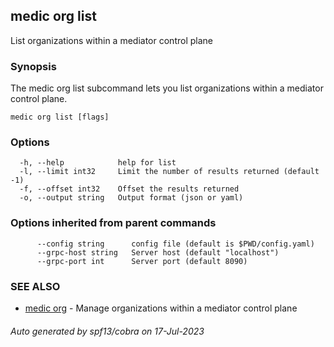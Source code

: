 ## medic org list

List organizations within a mediator control plane

### Synopsis

The medic org list subcommand lets you list organizations within a
mediator control plane.

```
medic org list [flags]
```

### Options

```
  -h, --help            help for list
  -l, --limit int32     Limit the number of results returned (default -1)
  -f, --offset int32    Offset the results returned
  -o, --output string   Output format (json or yaml)
```

### Options inherited from parent commands

```
      --config string      config file (default is $PWD/config.yaml)
      --grpc-host string   Server host (default "localhost")
      --grpc-port int      Server port (default 8090)
```

### SEE ALSO

* [medic org](medic_org.md)	 - Manage organizations within a mediator control plane

###### Auto generated by spf13/cobra on 17-Jul-2023
